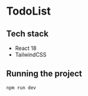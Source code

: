 # TodoList

## Tech stack

- React 18
- TailwindCSS

## Running the project

```bash
npm run dev
```
